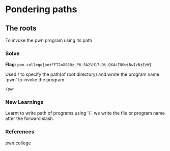 # Pondering paths

## The roots
To invoke the pwn program using its path

### Solve
**Flag:** `pwn.college{oezFFT2oXS80z_P6_5A2VH17-Dt.QX4cTO0wiNwIzNzEzW}`

Used / to specify the path(of root directory) and wrote the program name 'pwn' to invoke the program

```bash
/pwn
```

### New Learnings
Learnt to write path of programs using '/'. we write the file or program name after the forward slash.

### References 
pwn.college
